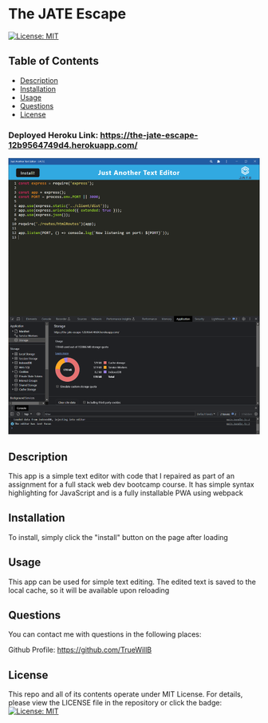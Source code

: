 # The JATE Escape

[![License: MIT](https://img.shields.io/badge/License-MIT-yellow.svg)](https://opensource.org/licenses/MIT)

## Table of Contents

- [Description](#description)
- [Installation](#installation)
- [Usage](#usage)
- [Questions](#questions)
- [License](#license)

### Deployed Heroku Link: https://the-jate-escape-12b9564749d4.herokuapp.com/

![Screenshot of app](image.png)

## Description

This app is a simple text editor with code that I repaired as part of an assignment for a full stack web dev bootcamp course. It has simple syntax highlighting for JavaScript and is a fully installable PWA using webpack

## Installation

To install, simply click the "install" button on the page after loading

## Usage

This app can be used for simple text editing. The edited text is saved to the local cache, so it will be available upon reloading

## Questions

You can contact me with questions in the following places:<br/>

Github Profile: https://github.com/TrueWillB<br/>

## License

This repo and all of its contents operate under MIT License. For details, please view the LICENSE file in the repository or click the badge: [![License: MIT](https://img.shields.io/badge/License-MIT-yellow.svg)](https://opensource.org/licenses/MIT)
